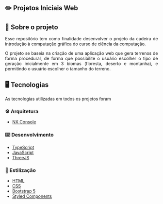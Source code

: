 ## :pencil2: Projetos Iniciais Web

## :file_folder: Sobre o projeto

<p align="justify">
  Esse repositório tem como finalidade desenvolver o projeto da cadeira de introdução à computação gráfica do curso de ciência da computação.
</p>
<p align="justify">
  O projeto se baseia na criação de uma aplicação web que gera terrenos de forma procedural, de forma que possibilite o usuário escolher o tipo de geração inicialmente em 3 biomas (floresta, deserto e montanha), e permitindo o usuário escolher o tamanho do terreno.
</p>

## :desktop_computer: Tecnologias

As tecnologias utilizadas em todos os projetos foram

### :gear: Arquitetura
- <a href="https://nx.dev/recipes/nx-console">NX Console</a>

### :keyboard: Desenvolvimento
- <a href="https://www.typescriptlang.org">TypeScript</a>
- <a href="https://developer.mozilla.org/en-US/docs/Web/JavaScript">JavaScript</a>
- <a href="https://threejs.org">ThreeJS</a>

### :art: Estilização
- <a href="https://developer.mozilla.org/en-US/docs/Web/HTML">HTML</a>
- <a href="https://developer.mozilla.org/en-US/docs/Web/CSS">CSS</a>
- <a href="https://getbootstrap.com/docs/5.0/getting-started/introduction/">Bootstrap 5</a>
- <a href="https://styled-components.com">Styled Components</a>
